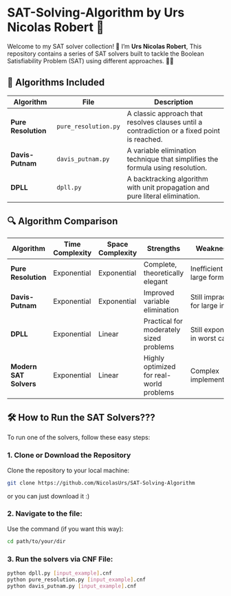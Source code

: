 # SAT-Solving-Algorithm by Urs Nicolas Robert 🚀

Welcome to my SAT solver collection! 🎉 I’m **Urs Nicolas Robert**, This repository contains a series of SAT solvers built to tackle the Boolean Satisfiability Problem (SAT) using different approaches. 🧠✨

## 🚀 Algorithms Included

| Algorithm        | File                | Description                                                        |
|------------------|---------------------|--------------------------------------------------------------------|
| **Pure Resolution** | `pure_resolution.py` | A classic approach that resolves clauses until a contradiction or a fixed point is reached. |
| **Davis-Putnam**   | `davis_putnam.py`   | A variable elimination technique that simplifies the formula using resolution. |
| **DPLL**           | `dpll.py`           | A backtracking algorithm with unit propagation and pure literal elimination. |

## 🔍 Algorithm Comparison

| Algorithm          | Time Complexity | Space Complexity | Strengths                                  | Weaknesses                              |
|--------------------|-----------------|------------------|--------------------------------------------|-----------------------------------------|
| **Pure Resolution** | Exponential     | Exponential      | Complete, theoretically elegant            | Inefficient for large formulas          |
| **Davis-Putnam**    | Exponential     | Exponential      | Improved variable elimination              | Still impractical for large inputs      |
| **DPLL**            | Exponential     | Linear           | Practical for moderately sized problems    | Still exponential in worst case         |
| **Modern SAT Solvers** | Exponential  | Linear           | Highly optimized for real-world problems   | Complex implementations                 |

## 🛠️ How to Run the SAT Solvers???

To run one of the solvers, follow these easy steps:

### 1. Clone or Download the Repository

Clone the repository to your local machine:
```bash
git clone https://github.com/NicolasUrs/SAT-Solving-Algorithm
```
or you can just download it :)

### 2. Navigate to the file:
Use the command (if you want this way): 
```bash
cd path/to/your/dir
```
### 3. Run the solvers via CNF File:
```bash
python dpll.py [input_example].cnf
python pure_resolution.py [input_example].cnf
python davis_putnam.py [input_example].cnf
```
